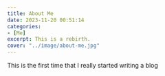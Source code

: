 ```yaml
---
title: About Me
date: 2023-11-20 00:51:14
categories:
- [Me]
excerpt: This is a rebirth.
cover: "../image/about-me.jpg"
---
```

This is the first time that I really started writing a blog
